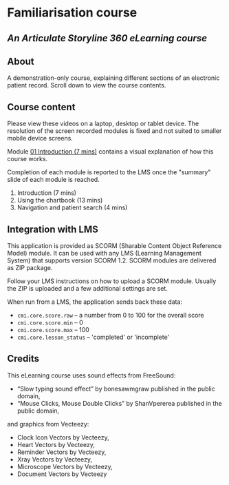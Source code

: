 # Familiarisation course
## *An Articulate Storyline 360 eLearning course*
## About ##
A demonstration-only course, explaining different sections of an electronic patient record.
Scroll down to view the course contents.
## Course content
Please view these videos on a laptop, desktop or tablet device. The resolution of the screen recorded modules is fixed and not suited to smaller mobile device screens.

Module [01 Introduction (7 mins)](/EPR/01/story.html) contains a visual explanation of how this course works.

Completion of each module is reported to the LMS once the "summary" slide of each module is reached.

1. Introduction (7 mins)
2. Using the chartbook (13 mins)
3. Navigation and patient search (4 mins)
## Integration with LMS
This application is provided as SCORM (Sharable Content Object Reference Model) module. It can be used with any LMS (Learning Management System) that supports version SCORM 1.2. SCORM modules are delivered as ZIP package.

Follow your LMS instructions on how to upload a SCORM module. Usually the ZIP is uploaded and a few additional settings are set.

When run from a LMS, the application sends back these data:

* `cmi.core.score.raw` – a number from 0 to 100 for the overall score
* `cmi.core.score.min` – 0
* `cmi.core.score.max` – 100
* `cmi.core.lesson_status` – 'completed' or 'incomplete'
## Credits
This eLearning course uses sound effects from FreeSound:
* “Slow typing sound effect” by bonesawmgraw published in the public domain,
* “Mouse Clicks, Mouse Double Clicks” by ShanVpererea published in the public domain,

and graphics from Vecteezy:

* Clock Icon Vectors by Vecteezy,
* Heart Vectors by Vecteezy,
* Reminder Vectors by Vecteezy,
* Xray Vectors by Vecteezy,
* Microscope Vectors by Vecteezy,
* Document Vectors by Vecteezy
